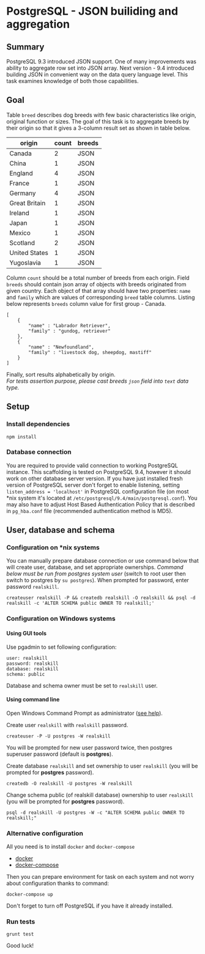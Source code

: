 # PostgreSQL - JSON builiding and aggregation

## Summary

PostgreSQL 9.3 introduced JSON support. One of many improvements was ability to aggregate row set into JSON array. 
Next version - 9.4 introduced building JSON in convenient way on the data query language level. 
This task examines knowledge of both those capabilities.

## Goal

Table `breed` describes dog breeds with few basic characteristics like origin, original function or sizes. 
The goal of this task is to aggregate breeds by their origin so that it gives a 3-column result set as shown in table below.

| origin | count | breeds |
|--------|-------|--------|
| Canada | 2 | JSON |
| China | 1 | JSON |
| England | 4 | JSON |
| France | 1 | JSON |
| Germany | 4 | JSON |
| Great Britain | 1 | JSON |
| Ireland | 1 | JSON |
| Japan | 1 | JSON |
| Mexico | 1 | JSON |
| Scotland | 2 | JSON |
| United States | 1 | JSON |
| Yugoslavia | 1 | JSON |

Column `count` should be a total number of breeds from each origin. 
Field `breeds` should contain json array of objects with breeds originated from given country. 
Each object of that array should have two properties: `name` and `family` which are values of corresponding `breed` table columns. 
Listing below represents `breeds` column value for first group - Canada.

```
[
    {
        "name" : "Labrador Retriever", 
        "family" : "gundog, retriever"
    }, 
    {
        "name" : "Newfoundland",
        "family" : "livestock dog, sheepdog, mastiff"
    }
]
```

Finally, sort results alphabetically by origin.  
*For tests assertion purpose, please cast breeds `json` field into `text` data type.*

## Setup

### Install dependencies 

```
npm install
```
 
### Database connection

You are required to provide valid connection to working PostgreSQL instance. This scaffolding is tested on PostgreSQL 9.4, however it should work on other 
database server version. 
If you have just installed fresh version of PostgreSQL server don't forget to enable listening, setting `listen_address = 'localhost'` in PostgreSQL configuration
 file (on most *nix system it's located at `/etc/postgresql/9.4/main/postgresql.conf`). You may also have to adjust Host Based Authentication Policy that is 
 described in `pg_hba.conf` file (recommended authentication method is MD5).
 
## User, database and schema

### Configuration on *nix systems

You can manually prepare database connection or use command below that will create user, database, and set appropriate ownerships.
*Command below must be run from postgres system user* (switch to root user then switch to postgres by `su postgres`). When prompted for password, enter
 password `realskill`.
```  
createuser realskill -P && createdb realskill -O realskill && psql -d realskill -c 'ALTER SCHEMA public OWNER TO realskill;'
```

### Configuration on Windows systems

#### Using GUI tools
Use pgadmin to set following configuration:
```
user: realskill
password: realskill
database: realskill
schema: public
```
Database and schema owner must be set to `realskill` user.

#### Using command line

Open Windows Command Prompt as administrator ([see help](https://technet.microsoft.com/en-us/library/cc947813.aspx)).

Create user `realskill` with `realskill` password.

```
createuser -P -U postgres -W realskill
```

You will be prompted for new user password twice, then postgres superuser password (default is **postgres**).

Create database `realskill` and set ownership to user `realskill` (you will be prompted for **postgres** password).

```
createdb -O realskill -U postgres -W realskill
```

Change schema public (of realskill database) ownership to user `realskill` (you will be prompted for **postgres** password).

```
psql -d realskill -U postgres -W -c "ALTER SCHEMA public OWNER TO realskill;"
```

### Alternative configuration

All you need is to install `docker` and `docker-compose`

* [docker](https://docs.docker.com/engine/installation/)
* [docker-compose](https://docs.docker.com/compose/install/)

Then you can prepare environment for task on each system and not worry about configuration thanks to command:
    
    docker-compose up

Don't forget to turn off PostgreSQL if you have it already installed. 

### Run tests

    grunt test

Good luck!
